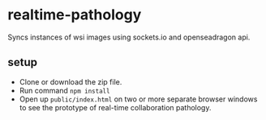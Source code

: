# realtime-pathology

Syncs instances of wsi images using sockets.io and openseadragon api.

## setup

* Clone or download the zip file.
* Run command `npm install`  
* Open up `public/index.html` on two or more separate  browser windows to see the prototype of real-time collaboration pathology.
